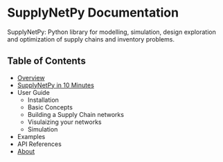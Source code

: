 # SupplyNetPy Documentation

SupplyNetPy: Python library for modelling, simulation, design exploration and optimization of supply chains and inventory problems.

## Table of Contents

- [Overview](overview.md)
- [SupplyNetPy in 10 Minutes](ten_min.md)
- User Guide
    - Installation
    - Basic Concepts
    - Building a Supply Chain networks
    - Visulaizing your networks
    - Simulation
- Examples
- API References
- [About](about.md)
